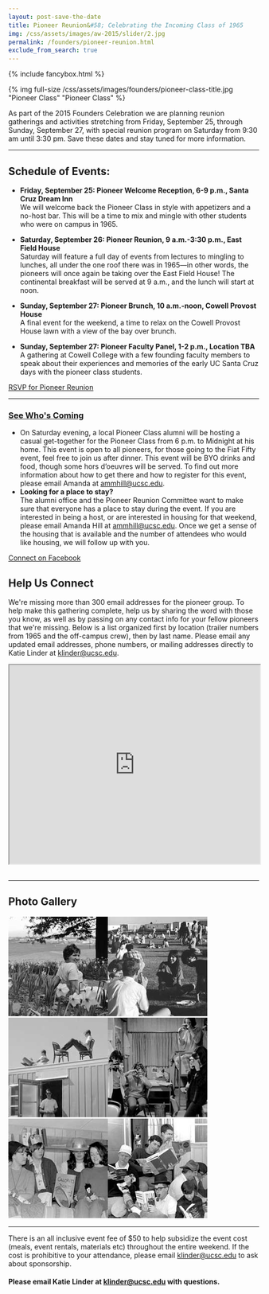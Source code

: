 ```yaml
---
layout: post-save-the-date
title: Pioneer Reunion&#58; Celebrating the Incoming Class of 1965
img: /css/assets/images/aw-2015/slider/2.jpg
permalink: /founders/pioneer-reunion.html
exclude_from_search: true
---
```


{% include fancybox.html %}

{% img full-size /css/assets/images/founders/pioneer-class-title.jpg "Pioneer Class" "Pioneer Class" %}

As part of the 2015 Founders Celebration we are planning reunion gatherings and activities stretching from Friday, September 25, through Sunday, September 27, with special reunion program on Saturday from 9:30 am until 3:30 pm.  Save these dates and stay tuned for more information.

***

## Schedule of Events:

- **Friday, September 25: Pioneer Welcome Reception, 6-9 p.m., Santa Cruz Dream Inn** <br />
We will welcome back the Pioneer Class in style with appetizers and a no-host bar. This will be a time to mix and mingle with other students who were on campus in 1965.

- **Saturday, September 26: Pioneer Reunion, 9 a.m.-3:30 p.m., East Field House** <br />
Saturday will feature a full day of events from lectures to mingling to lunches, all under the one roof there was in 1965—in other words, the pioneers will once again be taking over the East Field House! The continental breakfast will be served at 9 a.m., and the lunch will start at noon.

- **Sunday, September 27: Pioneer Brunch, 10 a.m.-noon, Cowell Provost House** <br />
A final event for the weekend, a time to relax on the Cowell Provost House lawn with a view of the bay over brunch.

- **Sunday, September 27: Pioneer Faculty Panel, 1-2 p.m., Location TBA** <br />
A gathering at Cowell College with a few founding faculty members to speak about their experiences and memories of the early UC Santa Cruz days with the pioneer class students.


<a href="https://securelb.imodules.com/s/1069/index.aspx?sid=1069&gid=1&pgid=1945&cid=3633" class="full-width-button" style="float: none !important;">RSVP for Pioneer Reunion</a>

***

### [See Who's Coming](http://connect.ucsc.edu/s/1069/index.aspx?sid=1069&gid=1&pgid=1946&cid=3634&fid=3633)

- On Saturday evening, a local Pioneer Class alumni will be hosting a casual get-together for the Pioneer Class from 6 p.m. to Midnight at his home.  This event is open to all pioneers, for those going to the Fiat Fifty event, feel free to join us after dinner.  This event will be BYO drinks and food, though some hors d’oeuvres will be served.  To find out more information about how to get there and how to register for this event, please email Amanda at [ammhill@ucsc.edu](mailto:ammhill@ucsc.edu).
- **Looking for a place to stay?**<br />
The alumni office and the Pioneer Reunion Committee want to make sure that everyone has a place to stay during the event. If you are interested in being a host, or are interested in housing for that weekend, please email Amanda Hill at ammhill@ucsc.edu. Once we get a sense of the housing that is available and the number of attendees who would like housing, we will follow up with you.

[Connect on Facebook](https://www.facebook.com/groups/848465011856725/?notif_t=group_r2j_approved)

## Help Us Connect

We're missing more than 300 email addresses for the pioneer group. To help make this gathering complete, help us by sharing the word with those you know, as well as by passing on any contact info for your fellow pioneers that we're missing. Below is a list organized first by location (trailer numbers from 1965 and the off-campus crew), then by last name. Please email any updated email addresses, phone numbers, or mailing addresses directly to Katie Linder at [klinder@ucsc.edu](mailto:klinder@ucsc.edu).

<iframe width="100%" height="400px" style="width:100%; max-height:400px; margin-bottom:1em;" src="https://docs.google.com/spreadsheets/d/1s623B6cEwdkUWzffO7Xu_2YLASD8LnoudTj_VsfiWNw/pubhtml?gid=0&amp;single=true&amp;widget=true&amp;headers=false"></iframe>

***

## Photo Gallery

<a href="/css/assets/images/founders/photos/1.jpg" class="fancybox fancy-thumb" title="Unidentified student in daffodil patch outside the Cowell College dining hall"><img src="/css/assets/images/founders/photos/1-thumb.jpg" class="fancy-thumb" alt="Unidentified student in daffodil patch outside the Cowell College dining hall, with the housing trailers in the background"></a><a href="/css/assets/images/founders/photos/2.jpg" class="fancybox fancy-thumb" title="Spring Thing, May 11-14, 1967: students on the East Field, with the housing trailers in the background"><img src="/css/assets/images/founders/photos/2-thumb.jpg" class="fancy-thumb" alt="Students on the East Field, with the housing trailers in the background"></a><a href="/css/assets/images/founders/photos/3.jpg" class="fancybox fancy-thumb" title="Pioneer Class: residents of Bitter End trailer"><img src="/css/assets/images/founders/photos/3-thumb.jpg" class="fancy-thumb" alt="Pioneer Class: residents of Bitter End trailer"></a><a href="/css/assets/images/founders/photos/4.jpg" class="fancybox fancy-thumb" title="Pioneer Class: residents of unidentified trailer"><img src="/css/assets/images/founders/photos/4-thumb.jpg" class="fancy-thumb" alt="Pioneer Class: residents of unidentified trailer"></a><a href="/css/assets/images/founders/photos/5.jpg" class="fancybox fancy-thumb" title="EPioneer Class: residents of Parnassus trailer: Maxine Kaye, Flinn Moore, Kathy Murphy, Suzanne Shellaby, Lynne Barber, Carole Sandillo, unidentified"><img src="/css/assets/images/founders/photos/5-thumb.jpg" class="fancy-thumb" alt="Pioneer Class: residents of Parnassus trailer: Maxine Kaye, Flinn Moore, Kathy Murphy, Suzanne Shellaby, Lynne Barber, Carole Sandillo, unidentified"></a><a href="/css/assets/images/founders/photos/6.jpg" class="fancybox fancy-thumb" title="Pioneer Class: residents of the Fighting Cocks trailer"><img src="/css/assets/images/founders/photos/6-thumb.jpg" class="fancy-thumb" alt="Pioneer Class: residents of the Fighting Cocks trailer"></a>

***

There is an all inclusive event fee of $50 to help subsidize the event cost (meals, event rentals, materials etc) throughout the entire weekend. If the cost is prohibitive to your attendance, please email [klinder@ucsc.edu](mailto:klinder@ucsc.edu) to ask about sponsorship.


#### Please email Katie Linder at [klinder@ucsc.edu](mailto:klinder@ucsc.edu) with questions.
